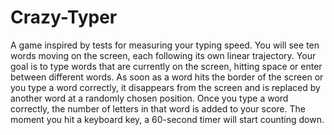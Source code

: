 # Crazy-Typer
A game inspired by tests for measuring your typing speed. You will see ten words moving on the screen, each following its own linear trajectory. Your goal is to type words that are currently on the screen, hitting space or enter between different words. As soon as a word hits the border of the screen or you type a word correctly, it disappears from the screen and is replaced by another word at a randomly chosen position. Once you type a word correctly, the number of letters in that word is added to your score. The moment you hit a keyboard key, a 60-second timer will start counting down.
